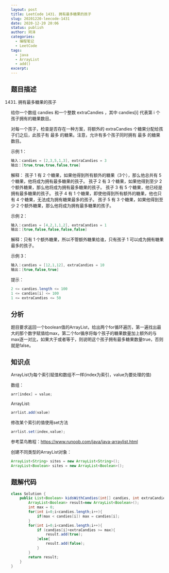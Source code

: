 ```yaml
---
layout: post
title: LeetCode 1431. 拥有最多糖果的孩子
slug: 20201220-leecode-1431
date: 2020-12-20 20:06
status: publish
author: 珂泽
categories: 
  - 编程笔记
  - LeetCode
tags: 
  - java
  - ArrayList
  - add()
excerpt: 
---
```


## 题目描述

1431. 拥有最多糖果的孩子

给你一个数组 candies 和一个整数 extraCandies ，其中 candies[i] 代表第 i 个孩子拥有的糖果数目。

对每一个孩子，检查是否存在一种方案，将额外的 extraCandies 个糖果分配给孩子们之后，此孩子有 最多 的糖果。注意，允许有多个孩子同时拥有 最多 的糖果数目。

示例 1：
```java
输入：candies = [2,3,5,1,3], extraCandies = 3
输出：[true,true,true,false,true] 
```
解释：
孩子 1 有 2 个糖果，如果他得到所有额外的糖果（3个），那么他总共有 5 个糖果，他将成为拥有最多糖果的孩子。
孩子 2 有 3 个糖果，如果他得到至少 2 个额外糖果，那么他将成为拥有最多糖果的孩子。
孩子 3 有 5 个糖果，他已经是拥有最多糖果的孩子。
孩子 4 有 1 个糖果，即使他得到所有额外的糖果，他也只有 4 个糖果，无法成为拥有糖果最多的孩子。
孩子 5 有 3 个糖果，如果他得到至少 2 个额外糖果，那么他将成为拥有最多糖果的孩子。

示例 2：
```java
输入：candies = [4,2,1,1,2], extraCandies = 1
输出：[true,false,false,false,false] 
```
解释：只有 1 个额外糖果，所以不管额外糖果给谁，只有孩子 1 可以成为拥有糖果最多的孩子。

示例 3：
```java
输入：candies = [12,1,12], extraCandies = 10
输出：[true,false,true]
 ```

提示：
```java
2 <= candies.length <= 100
1 <= candies[i] <= 100
1 <= extraCandies <= 50
```

## 分析

题目要求返回一个boolean值的ArrayList，给出两个for循环遍历，第一遍找出最大的那个数字赋值给max，第二个for循序将每个孩子的糖果数量加上额外的与max逐一对比，如果大于或者等于，则说明这个孩子拥有最多糖果数量true，否则就是false。

## 知识点

ArrayList为每个索引赋值和数组不一样(index为索引，value为要处理的值)

数组：
```java
arr[index] = value;
```

ArrayList:
```java
arrlist.add(value)
```
修改某个索引的值使用set方法

```java
arrlist.set(index,value);
```

参考菜鸟教程：https://www.runoob.com/java/java-arraylist.html

创建不同类型的ArrayList对象：

```java
ArrayList<String> sites = new ArrayList<String>();
ArrayList<Boolean> sites = new ArrayList<Boolean>();
```

## 题解代码

```java
class Solution {
    public List<Boolean> kidsWithCandies(int[] candies, int extraCandies) {
        ArrayList<Boolean> result=new ArrayList<Boolean>();
        int max = 0;
        for(int i=0;i<candies.length;i++){
            if(max < candies[i]) max = candies[i];
        }
        for(int i=0;i<candies.length;i++){
            if (candies[i]+extraCandies >= max){
                result.add(true);
            }else{
                result.add(false);
            }
        }
        return result;
    }
}
```